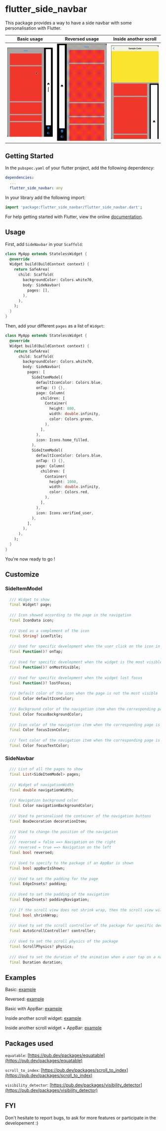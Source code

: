 # flutter_side_navbar

This package provides a way to have a side navbar with some personalisation with Flutter.

<table>
  <thead>
    <tr>
        <th>Basic usage</th>
        <th>Reversed usage</th>
        <th>Inside another scroll</th>
    </tr>
  </thead>
  <tbody>
    <tr>
        <td>
            <img src="https://raw.githubusercontent.com/Tri7Ratops/flutter_side_navbar/master/assets/basic_example.gif" alt="Basic usage" />
        </td>
        <td>
            <img src="https://raw.githubusercontent.com/Tri7Ratops/flutter_side_navbar/master/assets/reverse_example.gif" alt="Reversed usage" />
        </td>
        <td>
            <img src="https://raw.githubusercontent.com/Tri7Ratops/flutter_side_navbar/master/assets/shrinkwrap_example.gif" alt="Inside another scroll" />
        </td>
    </tr>
  </tbody>
</table>

## Getting Started

In the `pubspec.yaml` of your flutter project, add the following dependency:

```yaml
dependencies:
  ...
  flutter_side_navbar: any
```

In your library add the following import:

```dart
import 'package:flutter_side_navbar/flutter_side_navbar.dart';
```

For help getting started with Flutter, view the online [documentation](https://flutter.io/).

## Usage

First, add `SideNavbar` in your `Scaffold`:

```dart
class MyApp extends StatelessWidget {
  @override
  Widget build(BuildContext context) {
    return SafeArea(
      child: Scaffold(
        backgroundColor: Colors.white70,
        body: SideNavbar(
          pages: [],
        ),
      ),
    );
  }
}
```

Then, add your different `pages` as a list of `Widget`:

```dart
class MyApp extends StatelessWidget {
  @override
  Widget build(BuildContext context) {
    return SafeArea(
      child: Scaffold(
        backgroundColor: Colors.white70,
        body: SideNavbar(
          pages: [
            SideItemModel(
              defaultIconColor: Colors.blue,
              onTap: () {},
              page: Column(
                children: [
                  Container(
                    height: 800,
                    width: double.infinity,
                    color: Colors.green,
                  ),
                ],
              ),
              icon: Icons.home_filled,
            ),
            SideItemModel(
              defaultIconColor: Colors.blue,
              onTap: () {},
              page: Column(
                children: [
                  Container(
                    height: 1000,
                    width: double.infinity,
                    color: Colors.red,
                  ),
                ],
              ),
              icon: Icons.verified_user,
            ),
          ],
        ),
      ),
    );
  }
}
```

You're now ready to go !

## Customize

### SideItemModel

```dart
  /// Widget to show
  final Widget? page;

  /// Icon showed according to the page in the navigation
  final IconData icon;

  /// Used as a complement of the icon
  final String? iconTitle;

  /// Used for specific development when the user click on the icon in the navigation
  final Function()? onTap;

  /// Used for specific development when the widget is the most visible
  final Function()? onMostVisible;

  /// Used for specific development when the widget lost focus
  final Function()? lostFocus;

  /// Default color of the icon when the page is not the most visible
  final Color defaultIconColor;

  /// Background color of the navigation item when the corresponding page is focused
  final Color focusBackgroundColor;

  /// Icon color of the navigation item when the corresponding page is focused
  final Color focusIconColor;

  /// Text color of the navigation item when the corresponding page is focused
  final Color focusTextColor;
```

### SideNavbar
```dart
  /// List of all the pages to show
  final List<SideItemModel> pages;

  /// Widget of navigationWidth
  final double navigationWidth;

  /// Navigation background color
  final Color navigationBackgroundColor;

  /// Used to personalised the container of the navigation buttons
  final BoxDecoration decorationItem;

  /// Used to change the position of the navigation
  ///
  /// reversed = false ==> Navigation on the right
  /// reversed = true ==> Navigation on the left
  final bool reversed;

  /// Used to specify to the package if an AppBar is shown
  final bool appBarIsShown;

  /// Used to set the padding for the page
  final EdgeInsets? padding;

  /// Used to set the padding of the navigation
  final EdgeInsets? paddingNavigation;

  /// If the scroll view does not shrink wrap, then the scroll view will expand to the maximum allowed size
  final bool shrinkWrap;

  /// Used to set the scroll controller of the package for specific development
  final AutoScrollController? controller;

  /// Used to set the scroll physics of the package
  final ScrollPhysics? physics;

  /// Used to set the duration of the animation when a user tap on a navigation item's and the scroll is moving
  final Duration duration;
```

## Examples

Basic: [example](https://github.com/Tri7Ratops/flutter_side_navbar/blob/master/example/lib/screens/side_navbar_pages/basic.dart)

Reversed: [example](https://github.com/Tri7Ratops/flutter_side_navbar/blob/master/example/lib/screens/side_navbar_pages/basic_reversed.dart)

Basic with AppBar: [example](https://github.com/Tri7Ratops/flutter_side_navbar/blob/master/example/lib/screens/side_navbar_pages/basic_with_appbar.dart)

Inside another scroll widget: [example](https://github.com/Tri7Ratops/flutter_side_navbar/blob/master/example/lib/screens/side_navbar_pages/scrollable.dart)

Inside another scroll widget + AppBar: [example](https://github.com/Tri7Ratops/flutter_side_navbar/blob/master/example/lib/screens/side_navbar_pages/scrollable_with_appbar.dart)

## Packages used

`equatable`: [https://pub.dev/packages/equatable](https://pub.dev/packages/equatable)

`scroll_to_index`: [https://pub.dev/packages/scroll_to_index](https://pub.dev/packages/scroll_to_index)

`visibility_detector`: [https://pub.dev/packages/visibility_detector](https://pub.dev/packages/visibility_detector)

## FYI

Don't hesitate to report bugs, to ask for more features or participate in the developement :)

